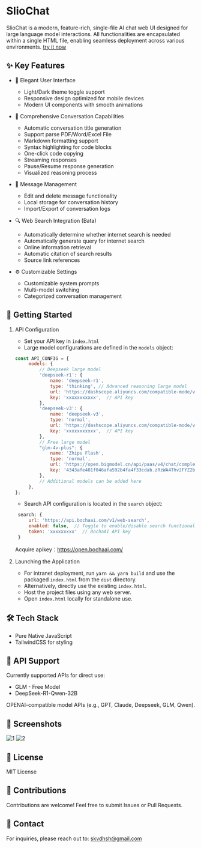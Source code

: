 # SlioChat

SlioChat is a modern, feature-rich, single-file AI chat web UI designed for large language model interactions. All functionalities are encapsulated within a single HTML file, enabling seamless deployment across various environments.
[try it now](https://slio-chat.pages.dev/)

## ✨ Key Features

- 🎨 Elegant User Interface
  - Light/Dark theme toggle support
  - Responsive design optimized for mobile devices
  - Modern UI components with smooth animations

- 💬 Comprehensive Conversation Capabilities
  - Automatic conversation title generation
  - Support parse PDF/Word/Excel File
  - Markdown formatting support
  - Syntax highlighting for code blocks
  - One-click code copying
  - Streaming responses
  - Pause/Resume response generation
  - Visualized reasoning process

- 📝 Message Management
  - Edit and delete message functionality
  - Local storage for conversation history
  - Import/Export of conversation logs

- 🔍 Web Search Integration (Bata)
  - Automatically determine whether internet search is needed
  - Automatically generate query for internet search
  - Online information retrieval
  - Automatic citation of search results
  - Source link references

- ⚙️ Customizable Settings
  - Customizable system prompts
  - Multi-model switching
  - Categorized conversation management

## 🚀 Getting Started

1. API Configuration
   - Set your API key in `index.html`
   - Large model configurations are defined in the `models` object:
   ```javascript
   const API_CONFIG = {
        models: {
            // Deepseek large model
            'deepseek-r1': {
                name: 'deepseek-r1',
                type: 'thinking', // Advanced reasoning large model
                url: 'https://dashscope.aliyuncs.com/compatible-mode/v1/chat/completions',
                key: 'xxxxxxxxxxx',  // API key
            },
            'deepseek-v3': {
                name: 'deepseek-v3',
                type: 'normal',
                url: 'https://dashscope.aliyuncs.com/compatible-mode/v1/chat/completions',
                key: 'xxxxxxxxxxx',  // API key
            },
            // Free large model
            "glm-4v-plus": {
                name: 'Zhipu Flash',
                type: 'normal',
                url: 'https://open.bigmodel.cn/api/paas/v4/chat/completions',
                key: '4343afe401f046afa592b4fa4f33cdab.zRzWA4Thv2FYZ2ba',  // Zhipu's free model
            },
            // Additional models can be added here
        },
   };
   ```
   - Search API configuration is located in the `search` object:
   ```javascript
    search: {
        url: 'https://api.bochaai.com/v1/web-search',
        enabled: false,  // Toggle to enable/disable search functionality
        token: 'xxxxxxxxx'  // BochaAI API key
    }
   ```
   Acquire apikey：https://open.bochaai.com/

2. Launching the Application
   - For intranet deployment, run `yarn && yarn build` and use the packaged `index.html` from the `dist` directory.
   - Alternatively, directly use the existing `index.html`.
   - Host the project files using any web server.
   - Open `index.html` locally for standalone use.

## 🛠️ Tech Stack

- Pure Native JavaScript
- TailwindCSS for styling

## 🔑 API Support

Currently supported APIs for direct use:

- GLM - Free Model
- DeepSeek-R1-Qwen-32B

OPENAI-compatible model APIs (e.g., GPT, Claude, Deepseek, GLM, Qwen).

## 📸 Screenshots

![1](https://skwang-static.oss-cn-hongkong.aliyuncs.com/img/1.png)
![2](https://skwang-static.oss-cn-hongkong.aliyuncs.com/img/2.png)

## 📝 License

MIT License

## 🤝 Contributions

Contributions are welcome! Feel free to submit Issues or Pull Requests.

## 📧 Contact

For inquiries, please reach out to: skvdhsh@gmail.com